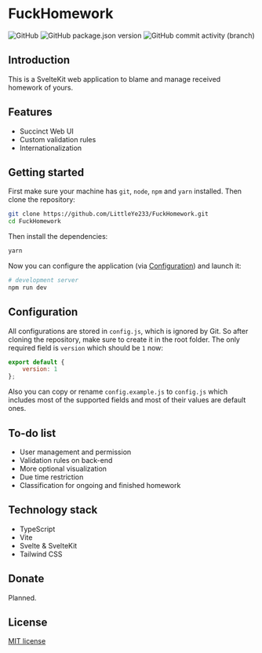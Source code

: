 # FuckHomework

![GitHub](https://img.shields.io/github/license/LittleYe233/FuckHomework?color=%23f5aab9&style=flat-square) ![GitHub package.json version](https://img.shields.io/github/package-json/v/LittleYe233/FuckHomework?color=%235bcefa&style=flat-square) ![GitHub commit activity (branch)](https://img.shields.io/github/commit-activity/w/LittleYe233/FuckHomework/dev?color=green&style=flat-square)

## Introduction

This is a SvelteKit web application to blame and manage received homework of yours.

## Features

- Succinct Web UI
- Custom validation rules
- Internationalization

## Getting started

First make sure your machine has `git`, `node`, `npm` and `yarn` installed. Then clone the repository:

```bash
git clone https://github.com/LittleYe233/FuckHomework.git
cd FuckHomework
```

Then install the dependencies:

```bash
yarn
```

Now you can configure the application (via [Configuration](#configuration)) and launch it:

```bash
# development server
npm run dev
```

## Configuration

All configurations are stored in `config.js`, which is ignored by Git. So after cloning the repository, make sure to create it in the root folder. The only required field is `version` which should be `1` now:

```js
export default {
    version: 1
};
```

Also you can copy or rename `config.example.js` to `config.js` which includes most of the supported fields and most of their values are default ones.

## To-do list

- User management and permission
- Validation rules on back-end
- More optional visualization
- Due time restriction
- Classification for ongoing and finished homework

## Technology stack

- TypeScript
- Vite
- Svelte & SvelteKit
- Tailwind CSS

## Donate

Planned.

## License

[MIT license](/LICENSE)
